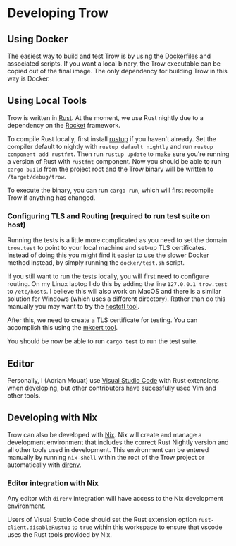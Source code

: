 # Developing Trow

## Using Docker

The easiest way to build and test Trow is by using the [Dockerfiles](./docker/README.md) and
associated scripts. If you want a local binary, the Trow executable can be copied out of the final
image. The only dependency for building Trow in this way is Docker.

## Using Local Tools

Trow is written in [Rust](https://www.rust-lang.org/). At the moment, we use Rust nightly due to a
dependency on the [Rocket](https://rocket.rs/) framework.

To compile Rust locally, first install [rustup](https://www.rust-lang.org/tools/install) if you
haven't already. Set the compiler default to nightly with `rustup default nightly` and run `rustup
component add rustfmt`. Then run `rustup update` to make sure you're running a version of Rust with
`rustfmt` component. Now you should be able to run `cargo build` from the project root and the Trow
binary will be written to `/target/debug/trow`.

To execute the binary, you can run `cargo run`, which will first recompile Trow if anything has
changed.

### Configuring TLS and Routing (required to run test suite on host)

Running the tests is a little more complicated as you need to set the domain `trow.test` to point to
your local machine and set-up TLS certificates. Instead of doing this you might find it easier to
use the slower Docker method instead, by simply running the `docker/test.sh` script.

If you still want to run the tests locally, you will first need to configure routing. On my Linux
laptop I do this by adding the line `127.0.0.1 trow.test` to `/etc/hosts`. I believe this will also
work on MacOS and there is a similar solution for Windows (which uses a different directory). Rather
than do this manually you may want to try the [hostctl tool](https://github.com/guumaster/hostctl).

After this, we need to create a TLS certificate for testing. You can accomplish this using the
[mkcert tool](https://github.com/FiloSottile/mkcert).

You should be now be able to run `cargo test` to run the test suite.

## Editor

Personally, I (Adrian Mouat) use [Visual Studio Code](https://code.visualstudio.com/) with Rust
extensions when developing, but other contributors have sucessfully used Vim and other tools.

## Developing with Nix

Trow can also be developed with [Nix](https://nixos.org/guides/install-nix.html). Nix will create
and manage a development environment that includes the correct Rust Nightly version and all other
tools used in development. This environment can be entered manually by running `nix-shell` within
the root of the Trow project or automatically with [direnv](https://direnv.net/).

### Editor integration with Nix

Any editor with `direnv` integration will have access to the Nix development environment.

Users of Visual Studio Code should set the Rust extension option
`rust-client.disableRustup` to `true` within this workspace to ensure that vscode uses the Rust
tools provided by Nix.

